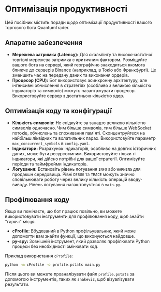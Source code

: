 # Оптимізація продуктивності

Цей посібник містить поради щодо оптимізації продуктивності вашого торгового бота QuantumTrader.

## Апаратне забезпечення

*   **Мережева затримка (Latency):** Для скальпінгу та високочастотної торгівлі мережева затримка є критичним фактором. Розміщуйте вашого бота на сервері, який географічно знаходиться якомога ближче до серверів Binance (наприклад, в Токіо або Франкфурті). Це зменшить час на передачу даних та виконання ордерів.
*   **Процесор (CPU):** Бот використовує асинхронну архітектуру, але інтенсивні обчислення в стратегіях (особливо з великою кількістю індикаторів та символів) можуть навантажувати процесор. Використовуйте сервер з достатньою кількістю ядер.

## Оптимізація коду та конфігурації

*   **Кількість символів:** Не слідкуйте за занадто великою кількістю символів одночасно. Чим більше символів, тим більше WebSocket потоків, обчислень та споживання пам'яті. Сконцентруйтеся на найбільш ліквідних та волатильних парах. Використовуйте параметр `max_concurrent_symbols` в `config.yaml`.
*   **Індикатори:** Розрахунок індикаторів, особливо на довгих історичних даних, може бути ресурсоємним. Використовуйте тільки ті індикатори, які дійсно потрібні для вашої стратегії. Оптимізуйте періоди та таймфрейми індикаторів.
*   **Логування:** Встановіть рівень логування `INFO` або `WARNING` для продакшн середовища. Рівні `DEBUG` та `TRACE` можуть значно сповільнювати роботу через велику кількість операцій вводу-виводу. Рівень логування налаштовується в `main.py`.

## Профілювання коду

Якщо ви помічаєте, що бот працює повільно, ви можете використовувати інструменти для профілювання коду, щоб знайти "гарячі" місця.

*   **cProfile:** Вбудований в Python профільувальник, який може допомогти вам знайти функції, що виконуються найдовше.
*   **py-spy:** Зовнішній інструмент, який дозволяє профілювати Python процеси без необхідності змінювати код.

Приклад використання `cProfile`:

```bash
python -m cProfile -o profile.pstats main.py
```

Після цього ви можете проаналізувати файл `profile.pstats` за допомогою інструментів, таких як `snakeviz`, щоб візуалізувати результати.
